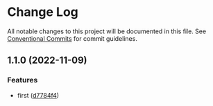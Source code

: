 # Change Log

All notable changes to this project will be documented in this file. See
[Conventional Commits](https://conventionalcommits.org) for commit guidelines.

## 1.1.0 (2022-11-09)

### Features

- first
  ([d7784f4](https://github.com/andreidmt/mvp/commit/d7784f4c9554f48024d17c8eaf65372474bd36dd))
